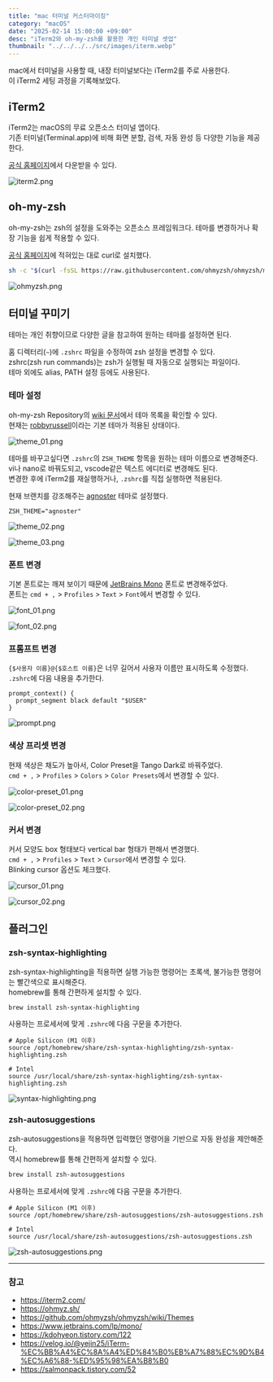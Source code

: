 ```yaml
---
title: "mac 터미널 커스터마이징"
category: "macOS"
date: "2025-02-14 15:00:00 +09:00"
desc: "iTerm2와 oh-my-zsh를 활용한 개인 터미널 셋업"
thumbnail: "../../../../src/images/iterm.webp"
---
```


mac에서 터미널을 사용할 때, 내장 터미널보다는 iTerm2를 주로 사용한다.<br>
이 iTerm2 세팅 과정을 기록해보았다.

## iTerm2

iTerm2는 macOS의 무료 오픈소스 터미널 앱이다.<br>
기존 터미널(Terminal.app)에 비해 화면 분할, 검색, 자동 완성 등 다양한 기능을 제공한다.

[공식 홈페이지](https://iterm2.com/index.html)에서 다운받을 수 있다.

![iterm2.png](iterm2.png)

## oh-my-zsh

oh-my-zsh는 zsh의 설정을 도와주는 오픈소스 프레임워크다.
테마를 변경하거나 확장 기능을 쉽게 적용할 수 있다.

[공식 홈페이지](https://ohmyz.sh/)에 적혀있는 대로 curl로 설치했다.

```bash
sh -c "$(curl -fsSL https://raw.githubusercontent.com/ohmyzsh/ohmyzsh/master/tools/install.sh)"
```

![ohmyzsh.png](ohmyzsh.png)

## 터미널 꾸미기

테마는 개인 취향이므로 다양한 글을 참고하여 원하는 테마를 설정하면 된다.

홈 디렉터리(`~`)에 `.zshrc` 파일을 수정하여 zsh 설정을 변경할 수 있다.<br>
zshrc(zsh run commands)는 zsh가 실행될 때 자동으로 실행되는 파일이다.<br>
테마 외에도 alias, PATH 설정 등에도 사용된다.

### 테마 설정

oh-my-zsh Repository의 [wiki 문서](https://github.com/ohmyzsh/ohmyzsh/wiki/Themes)에서 테마 목록을 확인할 수 있다.<br>
현재는 [robbyrussell](https://github.com/ohmyzsh/ohmyzsh/wiki/Themes#robbyrussell)이라는 기본 테마가 적용된 상태이다.

![theme_01.png](theme_01.png)

테마를 바꾸고싶다면 `.zshrc`의 `ZSH_THEME` 항목을 원하는 테마 이름으로 변경해준다.<br>
vi나 nano로 바꿔도되고, vscode같은 텍스트 에디터로 변경해도 된다.<br>
변경한 후에 iTerm2를 재실행하거나, `.zshrc`를 직접 실행하면 적용된다.

현재 브랜치를 강조해주는 [agnoster](https://github.com/ohmyzsh/ohmyzsh/wiki/Themes#agnoster) 테마로 설정했다.

```
ZSH_THEME="agnoster"
```

![theme_02.png](theme_02.png)

![theme_03.png](theme_03.png)

### 폰트 변경

기본 폰트로는 깨져 보이기 때문에 [JetBrains Mono](https://www.jetbrains.com/lp/mono/) 폰트로 변경해주었다.<br>
폰트는 `cmd + ,` > `Profiles` > `Text` > `Font`에서 변경할 수 있다.

![font_01.png](font_01.png)

![font_02.png](font_02.png)

### 프롬프트 변경

`{$사용자 이름}@{$호스트 이름}`은 너무 길어서 사용자 이름만 표시하도록 수정했다.<br>
`.zshrc`에 다음 내용을 추가한다.

```
prompt_context() {
  prompt_segment black default "$USER"
}
```

![prompt.png](prompt.png)

### 색상 프리셋 변경

현재 색상은 채도가 높아서, Color Preset을 Tango Dark로 바꿔주었다.<br>
`cmd + ,` > `Profiles` > `Colors` > `Color Presets`에서 변경할 수 있다.

![color-preset_01.png](color-preset_01.png)

![color-preset_02.png](color-preset_02.png)

### 커서 변경

커서 모양도 box 형태보다 vertical bar 형태가 편해서 변경했다.<br>
`cmd + ,` > `Profiles` > `Text` > `Cursor`에서 변경할 수 있다.<br>
Blinking cursor 옵션도 체크했다.

![cursor_01.png](cursor_01.png)

![cursor_02.png](cursor_02.png)

## 플러그인

### zsh-syntax-highlighting

zsh-syntax-highlighting을 적용하면 실행 가능한 명령어는 초록색, 불가능한 명령어는 빨간색으로 표시해준다.<br>
homebrew를 통해 간편하게 설치할 수 있다.

```bash
brew install zsh-syntax-highlighting
```

사용하는 프로세서에 맞게 `.zshrc`에 다음 구문을 추가한다.

```
# Apple Silicon (M1 이후)
source /opt/homebrew/share/zsh-syntax-highlighting/zsh-syntax-highlighting.zsh

# Intel
source /usr/local/share/zsh-syntax-highlighting/zsh-syntax-highlighting.zsh
```

![syntax-highlighting.png](syntax-highlighting.png)

### zsh-autosuggestions

zsh-autosuggestions을 적용하면 입력했던 명령어을 기반으로 자동 완성을 제안해준다.<br>
역시 homebrew를 통해 간편하게 설치할 수 있다.

```bash
brew install zsh-autosuggestions
```

사용하는 프로세서에 맞게 `.zshrc`에 다음 구문을 추가한다.

```
# Apple Silicon (M1 이후)
source /opt/homebrew/share/zsh-autosuggestions/zsh-autosuggestions.zsh

# Intel
source /usr/local/share/zsh-autosuggestions/zsh-autosuggestions.zsh
```

![zsh-autosuggestions.png](zsh-autosuggestions.png)

---

### 참고

- https://iterm2.com/
- https://ohmyz.sh/
- https://github.com/ohmyzsh/ohmyzsh/wiki/Themes
- https://www.jetbrains.com/lp/mono/
- https://kdohyeon.tistory.com/122
- https://velog.io/@yejin25/iTerm-%EC%BB%A4%EC%8A%A4%ED%84%B0%EB%A7%88%EC%9D%B4%EC%A6%88-%ED%95%98%EA%B8%B0
- https://salmonpack.tistory.com/52
